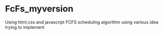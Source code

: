 # FcFs_myversion
Using html,css and javascript FCFS scheduling algorithm using various idea  trying to implement

